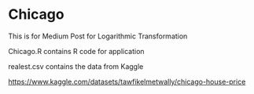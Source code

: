 # Chicago
This is for Medium Post for Logarithmic Transformation

Chicago.R contains R code for application

realest.csv contains the data from Kaggle

https://www.kaggle.com/datasets/tawfikelmetwally/chicago-house-price
